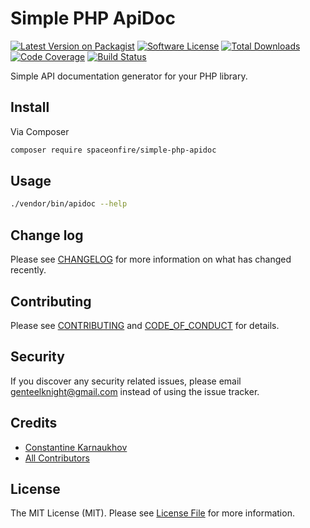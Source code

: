 # Simple PHP ApiDoc

[![Latest Version on Packagist][ico-version]][link-packagist]
[![Software License][ico-license]](LICENSE.md)
[![Total Downloads][ico-downloads]][link-downloads]
[![Code Coverage][ico-coverage]][link-actions]
[![Build Status][ico-build-status]][link-actions]

Simple API documentation generator for your PHP library.

## Install

Via Composer

```bash
composer require spaceonfire/simple-php-apidoc
```

## Usage

```bash
./vendor/bin/apidoc --help
```

## Change log

Please see [CHANGELOG](CHANGELOG.md) for more information on what has changed recently.

## Contributing

Please see [CONTRIBUTING](CONTRIBUTING.md) and [CODE_OF_CONDUCT](CODE_OF_CONDUCT.md) for details.

## Security

If you discover any security related issues, please email genteelknight@gmail.com instead of using the issue tracker.

## Credits

- [Constantine Karnaukhov][link-author]
- [All Contributors][link-contributors]

## License

The MIT License (MIT). Please see [License File](LICENSE.md) for more information.

[ico-version]: https://img.shields.io/packagist/v/spaceonfire/simple-php-apidoc.svg?style=flat-square
[ico-license]: https://img.shields.io/badge/license-MIT-brightgreen.svg?style=flat-square
[ico-downloads]: https://img.shields.io/packagist/dt/spaceonfire/simple-php-apidoc.svg?style=flat-square
[ico-coverage]: https://img.shields.io/endpoint?style=flat-square&url=https%3A%2F%2Fgist.githubusercontent.com%2Fhustlahusky%2Fd62607c1a2e4707959b0142e0ea876cd%2Fraw%2Fspaceonfire-simple-php-apidoc.json
[ico-build-status]: https://github.com/spaceonfire/simple-php-apidoc/workflows/Build%20Pipeline/badge.svg
[link-packagist]: https://packagist.org/packages/spaceonfire/simple-php-apidoc
[link-downloads]: https://packagist.org/packages/spaceonfire/simple-php-apidoc
[link-author]: https://github.com/hustlahusky
[link-contributors]: ../../contributors
[link-actions]: ../../actions
